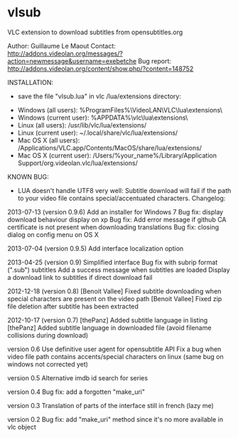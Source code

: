 vlsub
=====

VLC extension to download subtitles from opensubtitles.org


Author: Guillaume Le Maout
Contact: http://addons.videolan.org/messages/?action=newmessage&username=exebetche
Bug report: http://addons.videolan.org/content/show.php/?content=148752

INSTALLATION:
- save the file "vlsub.lua" in vlc /lua/extensions directory:
* Windows (all users): %ProgramFiles%\VideoLAN\VLC\lua\extensions\
* Windows (current user): %APPDATA%\vlc\lua\extensions\
* Linux (all users): /usr/lib/vlc/lua/extensions/
* Linux (current user): ~/.local/share/vlc/lua/extensions/
* Mac OS X (all users): /Applications/VLC.app/Contents/MacOS/share/lua/extensions/
* Mac OS X (current user): /Users/%your_name%/Library/Application Support/org.videolan.vlc/lua/extensions/

KNOWN BUG:
- LUA doesn't handle UTF8 very well: Subtitle download will fail if the path to your video file contains special/accentuated characters.
Changelog:

2013-07-13 (version 0.9.6)
Add an installer for Windows 7
Bug fix: display download behaviour display on xp
Bug fix: Add error message if github CA certificate is not present when downloading translations
Bug fix: closing dialog on config menu on OS X

2013-07-04 (version 0.9.5)
Add interface localization option

2013-04-25 (version 0.9)
  Simplified interface
  Bug fix with subrip format (".sub") subtitles
  Add a success message when subtitles are loaded
  Display a download link to subtitles if direct download fail
  
2012-12-18 (version 0.8)
  [Benoit Vallee] Fixed subtitle downloading when special characters are present on the video path
  [Benoit Vallee] Fixed zip file deletion after subtitle has been extracted

2012-10-17 (version 0.7)
  [thePanz] Added subtitle language in listing
  [thePanz] Added subtitle language in downloaded file (avoid filename collisions during download)

version 0.6
  Use definitive user agent for opensubtitle API
  Fix a bug when video file path contains accents/special characters on linux (same bug on windows not corrected yet)

version 0.5
  Alternative imdb id search for series

version 0.4
  Bug fix: add a forgotten "make_uri"

version 0.3
  Translation of parts of the interface still in french (lazy me)

version 0.2
  Bug fix: add "make_uri" method since it's no more available in vlc object
